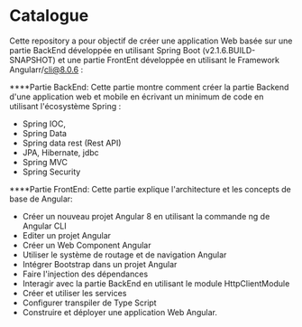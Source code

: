 # Catalogue

Cette repository a pour objectif de créer une application Web basée sur une partie BackEnd développée en utilisant Spring Boot (v2.1.6.BUILD-SNAPSHOT) et une partie FrontEnt développée en utilisant le Framework Angularr/cli@8.0.6 :

****Partie BackEnd:
Cette partie montre comment créer la partie Backend d'une application web et mobile en écrivant un minimum de code en  utilisant l'écosystème Spring :
 - Spring IOC,
 - Spring Data
 - Spring data rest (Rest API)
 - JPA, Hibernate, jdbc
 - Spring MVC
 - Spring Security

****Partie FrontEnd:
Cette partie explique l'architecture et les concepts de base de Angular:
 - Créer un nouveau projet Angular 8 en utilisant la commande ng de Angular CLI
 - Editer un projet Angular
 - Créer un Web Component Angular
 - Utiliser le système de routage et de navigation Angular
 - Intégrer Bootstrap dans un projet Angular
 - Faire l'injection des dépendances
 - Interagir avec la partie BackEnd en utilisant le module HttpClientModule
 - Créer et utiliser les services
 - Configurer transpiler de Type Script
 - Construire et déployer une application Web Angular.
